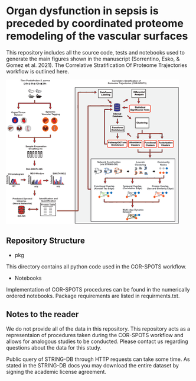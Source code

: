 # Organ dysfunction in sepsis is preceded by coordinated proteome remodeling of the vascular surfaces

This repository includes all the source code, tests and notebooks used to generate the main figures shown in the manuscript (Sorrentino, Esko, & Gomez et al. 2021). The Correlative Stratification Of Proteome Trajectories workflow is outlined here.

![workflow](corspots.png)

## Repository Structure

* pkg

This directory contains all python code used in the COR-SPOTS workflow.

* Notebooks

Implementation of COR-SPOTS procedures can be found in the numerically ordered notebooks. Package requirements are listed in requirments.txt.

## Notes to the reader

We do not provide all of the data in this repository. This repository acts as a representaion of procedures taken during the COR-SPOTS workflow and allows for analogous studies to be conducted. Please contact us regarding questions about the data for this study.

Public query of STRING-DB through HTTP requests can take some time. As stated in the STRING-DB docs you may download the entire dataset by signing the academic license agreement.